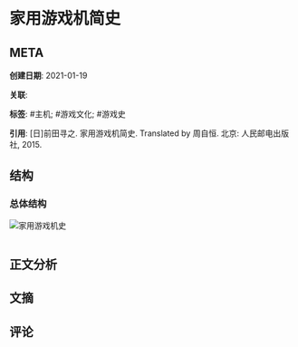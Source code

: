 # 家用游戏机简史

## META

**创建日期**: 2021-01-19

**关联**: 

**标签**: #主机; #游戏文化; #游戏史

**引用**: [日]前田寻之. 家用游戏机简史. Translated by 周自恒. 北京: 人民邮电出版社, 2015.

## 结构

### 总体结构

![家用游戏机史](https://typora-picgo-bed.oss-cn-beijing.aliyuncs.com/%E5%AE%B6%E7%94%A8%E6%B8%B8%E6%88%8F%E6%9C%BA%E5%8F%B2.png)

```mermaid

```

## 正文分析

## 文摘

## 评论
